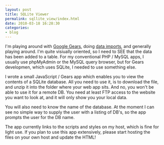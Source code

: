```yaml
---
layout: post
title: SQLite Viewer
permalink: sqllite_view/index.html
date: 2010-03-18 16:28:30
categories:
- blog
---
```


I'm playing around with [Google Gears][1], doing [data imports][2], and generally playing around. I'm quite visiually oriented, so I need to SEE that the data has been added to a table. For my conventional PHP / MySQL apps, I usually use phpMyAdmin or the MySQL query browser, but for Gears developmen, which uses SQLite, I needed to use something else.<!--break-->

I wrote a small JavaScript / Gears app which enables you to view the contents of a SQLite database. All you need to use it, is to download the file, and unzip it into the folder where your web app sits. And no, you won't be able to use it for a remote DB. You need at least FTP access to the website you want to look at, and it will only show you your local data.

You will also need to know the name of the database. At the moment I can see no simple way to supply the user with a listing of DB's, so the app prompts the user for the DB name.

The app currently links to the scripts and styles on my host, which is fine for light use. If you plan to use this app extensively, please start hosting the files on your own host and update the HTML!


  [1]: http://code.google.com/apis/gears/
  [2]: /content/import_to_google_gears

